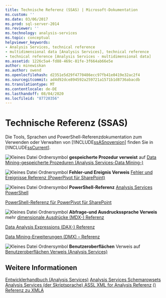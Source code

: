```yaml
---
title: Technische Referenz (SSAS) | Microsoft-Dokumentation
ms.custom: ''
ms.date: 03/06/2017
ms.prod: sql-server-2014
ms.reviewer: ''
ms.technology: analysis-services
ms.topic: conceptual
helpviewer_keywords:
- Analysis Services, technical reference
- multidimensional data [Analysis Services], technical reference
- technical reference [Analysis Services - multidimensional data]
ms.assetid: 1226c5a4-fd88-469c-81fe-3f664ab66e5e
author: minewiskan
ms.author: owend
ms.openlocfilehash: d2351e5d29f4770486ecc97fb41e0419e32ac2f4
ms.sourcegitcommit: ad4d92dce894592a259721a1571b1d8736abacdb
ms.translationtype: MT
ms.contentlocale: de-DE
ms.lasthandoff: 08/04/2020
ms.locfileid: "87720356"
---
```

# <a name="technical-reference-ssas"></a>Technische Referenz (SSAS)
  Die Tools, Sprachen und PowerShell-Referenzdokumentation zum Verwenden oder Verwalten von [!INCLUDE[ssASnoversion](../../includes/ssasnoversion-md.md)] finden Sie in [!INCLUDE[ssCurrent](../../includes/sscurrent-md.md)].

 ![Kleines Datei Ordnersymbol](../../integration-services/media/filefolder-small.gif "Kleines Dateiordnersymbol") **gespeicherte Prozedur verweist** auf [Data Mining-gespeicherte Prozeduren &#40;Analysis Services-Data Mining-&#41;](/sql/analysis-services/data-mining/data-mining-stored-procedures-analysis-services-data-mining)

 ![Kleines Datei Ordnersymbol](../../integration-services/media/filefolder-small.gif "Kleines Dateiordnersymbol") **Fehler-und Ereignis Verweis** [Fehler und Ereignisse Referenz &#40;PowerPivot für SharePoint&#41;](../power-pivot-sharepoint/errors-and-events-reference-power-pivot-for-sharepoint.md)

 ![Kleines Datei Ordnersymbol](../../integration-services/media/filefolder-small.gif "Kleines Dateiordnersymbol") **PowerShell-Referenz** [Analysis Services PowerShell](../analysis-services-powershell.md)

 [PowerShell-Referenz für PowerPivot für SharePoint](/sql/analysis-services/powershell/powershell-reference-for-power-pivot-for-sharepoint)

 ![Kleines Datei Ordnersymbol](../../integration-services/media/filefolder-small.gif "Kleines Dateiordnersymbol") **Abfrage-und Ausdruckssprache Verweis** mehr [dimensionale Ausdrücke &#40;MDX-&#41; Referenz](/sql/mdx/multidimensional-expressions-mdx-reference)

 [Data Analysis Expressions &#40;DAX-&#41; Referenz](/dax/data-analysis-expressions-dax-reference)

 [Data Mining-Erweiterungen &#40;DMX&#41; – Referenz](/sql/dmx/data-mining-extensions-dmx-reference)

 ![Kleines Datei Ordnersymbol](../../integration-services/media/filefolder-small.gif "Kleines Dateiordnersymbol") **Benutzeroberflächen** Verweis auf [Benutzeroberflächen Verweis &#40;Analysis Services&#41;](../user-interface-reference-analysis-services.md)

## <a name="see-also"></a>Weitere Informationen
 [Entwicklerhandbuch &#40;Analysis Services&#41;](../analysis-services-developer-documentation.md) [Analysis Services Schemarowsets](https://docs.microsoft.com/bi-reference/schema-rowsets/analysis-services-schema-rowsets) [Analysis Services &#40;der Skriptsprache&#41; ASSL XML for Analysis Referenz](https://docs.microsoft.com/bi-reference/assl/analysis-services-scripting-language-assl-for-xmla) [&#40;&#41; Referenz zu XMLA](https://docs.microsoft.com/bi-reference/xmla/xml-for-analysis-xmla-reference)


